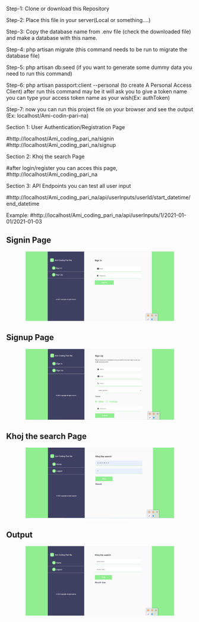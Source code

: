 Step-1: Clone or download this Repository 

Step-2: Place this file in your server(Local or something....)

Step-3: Copy the database name from .env file (check the downloaded file) and make a database with this name.

Step-4: php artisan migrate (this command needs to be run to migrate the database file)

Step-5: php artisan db:seed (if you want to generate some dummy data you need to run this command)

Step-6: php artisan passport:client --personal (to create A Personal Access Client)
after run this command may be it will ask you to give a token name you can type your access token name as your wish(Ex: authToken)

Step-7: now you can run this project file on your browser and see the output (Ex: localhost/Ami-codin-pari-na)



Section 1: User Authentication/Registration Page

#http://localhost/Ami_coding_pari_na/signin
#http://localhost/Ami_coding_pari_na/signup


Section 2: Khoj the search Page

#after login/register you can acces this page, #http://localhost/Ami_coding_pari_na


Section 3: API Endpoints 
you can test all user input 

#http://localhost/Ami_coding_pari_na/api/userInputs/userId/start_datetime/end_datetime 

Example: #http://localhost/Ami_coding_pari_na/api/userInputs/1/2021-01-01/2021-01-03



<h2>Signin Page</h2>
<p align="center"><a href="https://laravel.com" target="_blank"><img src="https://github.com/robelcse/ami-coding-pari-na/blob/main/public/img/Screenshot_1.png" width="400"></a></p>


<h2>Signup Page</h2>
<p align="center"><a href="https://laravel.com" target="_blank"><img src="https://github.com/robelcse/ami-coding-pari-na/blob/main/public/img/Screenshot_2.png" width="400"></a></p>


<h2>Khoj the search Page</h2>
<p align="center"><a href="https://laravel.com" target="_blank"><img src="https://github.com/robelcse/ami-coding-pari-na/blob/main/public/img/Screenshot_3.png" width="400"></a></p>



<h2>Output</h2>
<p align="center"><a href="https://laravel.com" target="_blank"><img src="https://github.com/robelcse/ami-coding-pari-na/blob/main/public/img/Screenshot_4.png" width="400"></a></p>